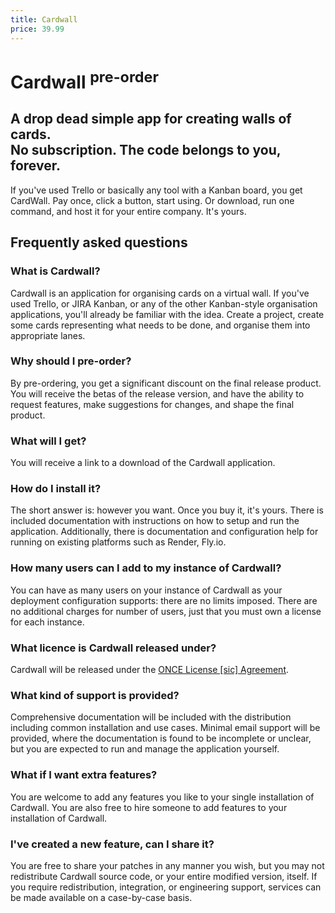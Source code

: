 ```yaml
---
title: Cardwall
price: 39.99
---
```


# Cardwall <sup>pre-order</sup>

## A drop dead simple app for creating walls of cards. <br />No subscription. The code belongs to you, forever.

If you've used Trello or basically any tool with a Kanban board, you get CardWall. Pay once, click a button, start using. Or download, run one command, and host it for your entire company. It's yours.

## Frequently asked questions

### What is Cardwall?

Cardwall is an application for organising cards on a virtual wall. If you've used Trello, or JIRA Kanban, or any of the other Kanban-style organisation applications, you'll already be familiar with the idea. Create a project, create some cards representing what needs to be done, and organise them into appropriate lanes.

### Why should I pre-order?

By pre-ordering, you get a significant discount on the final release product. You will receive the betas of the release version, and have the ability to request features, make suggestions for changes, and shape the final product.

### What will I get?

You will receive a link to a download of the Cardwall application.

### How do I install it?

The short answer is: however you want. Once you buy it, it's yours. There is included documentation with instructions on how to setup and run the application. Additionally, there is documentation and configuration help for running on existing platforms such as Render, Fly.io.

### How many users can I add to my instance of Cardwall?

You can have as many users on your instance of Cardwall as your deployment configuration supports: there are no limits imposed. There are no additional charges for number of users, just that you must own a license for each instance.

### What licence is Cardwall released under?

Cardwall will be released under the [ONCE License [sic] Agreement](https://once.com/license).

### What kind of support is provided?

Comprehensive documentation will be included with the distribution including common installation and use cases. Minimal email support will be provided, where the documentation is found to be incomplete or unclear, but you are expected to run and manage the application yourself.

### What if I want extra features?

You are welcome to add any features you like to your single installation of Cardwall. You are also free to hire someone to add features to your installation of Cardwall.

### I've created a new feature, can I share it?

You are free to share your patches in any manner you wish, but you may not redistribute Cardwall source code, or your entire modified version, itself. If you require redistribution, integration, or engineering support, services can be made available on a case-by-case basis.
